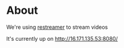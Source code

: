 # About

We're using [restreamer](https://docs.datarhei.com/restreamer) to stream videos

It's currently up on http://16.171.135.53:8080/
